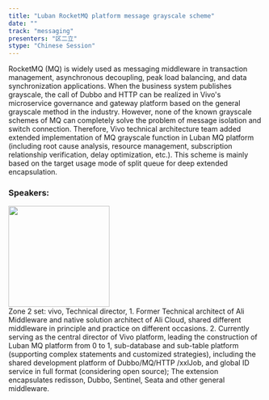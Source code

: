 ```yaml
---
title: "Luban RocketMQ platform message grayscale scheme"
date: "" 
track: "messaging"
presenters: "区二立"
stype: "Chinese Session"
---
```

RocketMQ (MQ) is widely used as messaging middleware in transaction management, asynchronous decoupling, peak load balancing, and data synchronization applications. When the business system publishes grayscale, the call of Dubbo and HTTP can be realized in Vivo's microservice governance and gateway platform based on the general grayscale method in the industry. However, none of the known grayscale schemes of MQ can completely solve the problem of message isolation and switch connection. Therefore, Vivo technical architecture team added extended implementation of MQ grayscale function in Luban MQ platform (including root cause analysis, resource management, subscription relationship verification, delay optimization, etc.). This scheme is mainly based on the target usage mode of split queue for deep extended encapsulation.
 ### Speakers: 
 <img src="images/speaker/1128.png" width="200" /><br>Zone 2 set: vivo, Technical director, 1. Former Technical architect of Ali Middleware and native solution architect of Ali Cloud, shared different middleware in principle and practice on different occasions.
2. Currently serving as the central director of Vivo platform, leading the construction of Luban MQ platform from 0 to 1, sub-database and sub-table platform (supporting complex statements and customized strategies), including the shared development platform of Dubbo/MQ/HTTP /xxlJob, and global ID service in full format (considering open source); The extension encapsulates redisson, Dubbo, Sentinel, Seata and other general middleware.
 